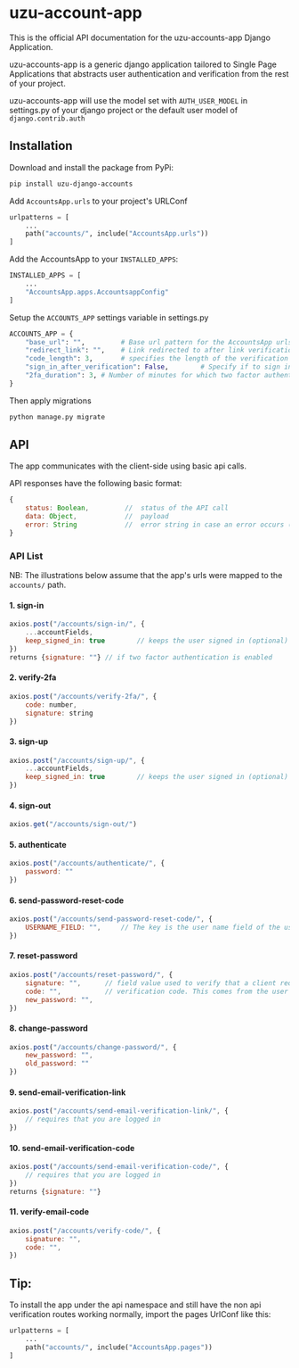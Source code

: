 # uzu-account-app

This is the official API documentation for the uzu-accounts-app Django Application.

uzu-accounts-app is a generic django application tailored to Single Page Applications that abstracts user authentication and verification from the rest of your project.

uzu-accounts-app will use the model set with `AUTH_USER_MODEL` in settings.py of your django project or the default user model of `django.contrib.auth`


## Installation

Download and install the package from PyPi:
````bash
pip install uzu-django-accounts
````

Add `AccountsApp.urls` to your project's URLConf
````Python
urlpatterns = [
	...
	path("accounts/", include("AccountsApp.urls"))
]
````

Add the AccountsApp to your `INSTALLED_APPS`:
````Python
INSTALLED_APPS = [
	...
	"AccountsApp.apps.AccountsappConfig"
]
````

Setup the `ACCOUNTS_APP` settings variable in settings.py
````Python
ACCOUNTS_APP = {
	"base_url": "",			# Base url pattern for the AccountsApp urls
	"redirect_link": "", 	# Link redirected to after link verification 
	"code_length": 3, 		# specifies the length of the verification code
	"sign_in_after_verification": False,		# Specify if to sign in after verification is successful
    "2fa_duration": 3, # Number of minutes for which two factor authentication tokens will be valid, this setting is not required if not using two factor authentication
}
````

Then apply migrations

````Bash
python manage.py migrate
````
## API 
The app communicates with the client-side using basic api calls. 

API responses have the following basic format:
````javascript
{
	status: Boolean,         //  status of the API call
	data: Object,  			 //  payload
	error: String            //  error string in case an error occurs (status == False)
}
````


### API List

NB: The illustrations below assume that the app's urls were mapped to the `accounts/` path.

#### 1. sign-in

````javascript
axios.post("/accounts/sign-in/", {
	...accountFields,
	keep_signed_in: true 		// keeps the user signed in (optional)
})
returns {signature: ""} // if two factor authentication is enabled
````

#### 2. verify-2fa

````javascript
axios.post("/accounts/verify-2fa/", {
	code: number,
	signature: string
})
````

#### 3. sign-up

````javascript
axios.post("/accounts/sign-up/", {
	...accountFields,
	keep_signed_in: true 		// keeps the user signed in (optional)
})
````


#### 4. sign-out
````javascript
axios.get("/accounts/sign-out/")
````


#### 5. authenticate
````javascript
axios.post("/accounts/authenticate/", {
	password: ""
})
````

#### 6. send-password-reset-code
````javascript
axios.post("/accounts/send-password-reset-code/", {
	USERNAME_FIELD: "",		// The key is the user name field of the user model in your application and the value is it's value
})
````

#### 7. reset-password
````javascript
axios.post("/accounts/reset-password/", {
	signature: "",		// field value used to verify that a client requested for the code, it is returned on posting to the /accounts/send-password-reset-link/ api
	code: "",			// verification code. This comes from the user's email 
	new_password: "",
})
````


#### 8. change-password
````javascript
axios.post("/accounts/change-password/", {
	new_password: "",
	old_password: ""
})
````

#### 9. send-email-verification-link
````javascript
axios.post("/accounts/send-email-verification-link/", {
	// requires that you are logged in
})
````

#### 10. send-email-verification-code
````javascript
axios.post("/accounts/send-email-verification-code/", {
	// requires that you are logged in
})
returns {signature: ""}
````

#### 11. verify-email-code
````javascript
axios.post("/accounts/verify-code/", {
	signature: "",		
	code: "",			
})
````

## Tip:
To install the app under the api namespace  and still have the non api  verification routes working normally, import  the  pages UrlConf like this:
````Python
urlpatterns = [
	...
	path("accounts/", include("AccountsApp.pages"))
]
````